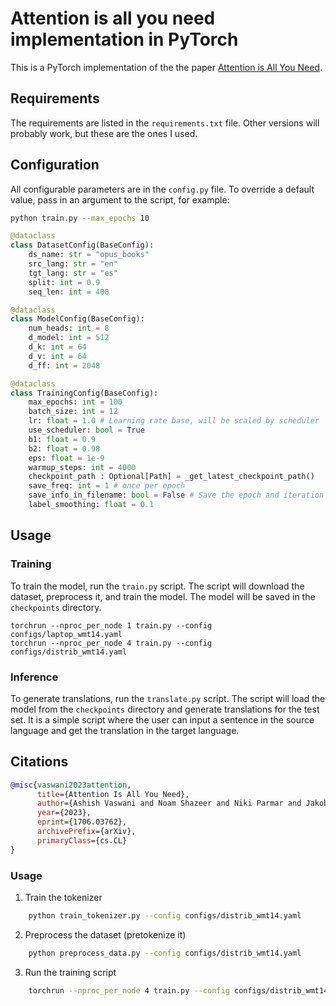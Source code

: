 # Attention is all you need implementation in PyTorch

This is a PyTorch implementation of the the paper [Attention is All You Need](https://arxiv.org/abs/1706.03762).

## Requirements

The requirements are listed in the `requirements.txt` file. Other versions will probably work, but these are the ones I used.

## Configuration

All configurable parameters are in the `config.py` file. To override a default value, pass in an argument to the script, for example:

```bash
python train.py --max_epochs 10
```

```python
@dataclass
class DatasetConfig(BaseConfig):
    ds_name: str = "opus_books"
    src_lang: str = "en"
    tgt_lang: str = "es"
    split: int = 0.9
    seq_len: int = 400

@dataclass
class ModelConfig(BaseConfig):
    num_heads: int = 8
    d_model: int = 512
    d_k: int = 64
    d_v: int = 64
    d_ff: int = 2048

@dataclass
class TrainingConfig(BaseConfig):
    max_epochs: int = 100
    batch_size: int = 12
    lr: float = 1.0 # Learning rate base, will be scaled by scheduler
    use_scheduler: bool = True
    b1: float = 0.9
    b2: float = 0.98
    eps: float = 1e-9
    warmup_steps: int = 4000
    checkpoint_path : Optional[Path] = _get_latest_checkpoint_path()
    save_freq: int = 1 # once per epoch
    save_info_in_filename: bool = False # Save the epoch and iteration in the checkpoint
    label_smoothing: float = 0.1
```

## Usage

### Training

To train the model, run the `train.py` script. The script will download the dataset, preprocess it, and train the model. The model will be saved in the `checkpoints` directory.

```
torchrun --nproc_per_node 1 train.py --config configs/laptop_wmt14.yaml
torchrun --nproc_per_node 4 train.py --config configs/distrib_wmt14.yaml
```

### Inference

To generate translations, run the `translate.py` script. The script will load the model from the `checkpoints` directory and generate translations for the test set. It is a simple script where the user can input a sentence in the source language and get the translation in the target language.

## Citations

```bibtex
@misc{vaswani2023attention,
      title={Attention Is All You Need},
      author={Ashish Vaswani and Noam Shazeer and Niki Parmar and Jakob Uszkoreit and Llion Jones and Aidan N. Gomez and Lukasz Kaiser and Illia Polosukhin},
      year={2023},
      eprint={1706.03762},
      archivePrefix={arXiv},
      primaryClass={cs.CL}
}
```

### Usage

1. Train the tokenizer

```bash
    python train_tokenizer.py --config configs/distrib_wmt14.yaml
```

2. Preprocess the dataset (pretokenize it)

```bash
    python preprocess_data.py --config configs/distrib_wmt14.yaml
```

3. Run the training script

```bash
    torchrun --nproc_per_node 4 train.py --config configs/distrib_wmt14.yaml
```
